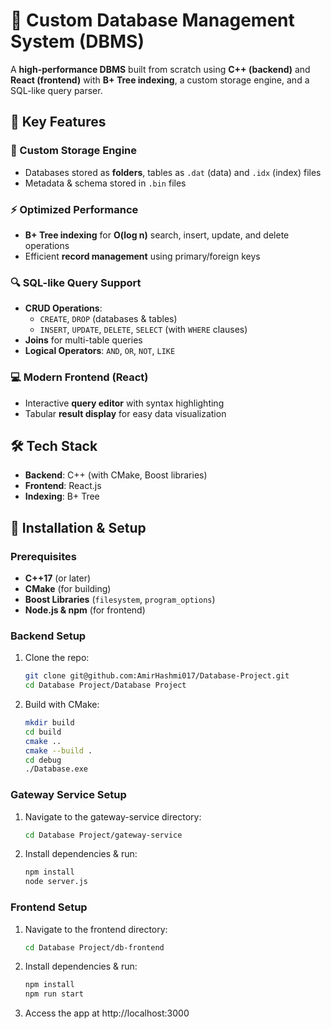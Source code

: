 # 🚀 Custom Database Management System (DBMS)

A **high-performance DBMS** built from scratch using **C++ (backend)** and **React (frontend)** with **B+ Tree indexing**, a custom storage engine, and a SQL-like query parser.

## 🌟 Key Features

### 📂 Custom Storage Engine
- Databases stored as **folders**, tables as `.dat` (data) and `.idx` (index) files
- Metadata & schema stored in `.bin` files

### ⚡ Optimized Performance
- **B+ Tree indexing** for **O(log n)** search, insert, update, and delete operations
- Efficient **record management** using primary/foreign keys

### 🔍 SQL-like Query Support
- **CRUD Operations**:
  - `CREATE`, `DROP` (databases & tables)
  - `INSERT`, `UPDATE`, `DELETE`, `SELECT` (with `WHERE` clauses)
- **Joins** for multi-table queries
- **Logical Operators**: `AND`, `OR`, `NOT`, `LIKE`

### 💻 Modern Frontend (React)
- Interactive **query editor** with syntax highlighting
- Tabular **result display** for easy data visualization

## 🛠️ Tech Stack
- **Backend**: C++ (with CMake, Boost libraries)
- **Frontend**: React.js
- **Indexing**: B+ Tree

## 🚀 Installation & Setup

### Prerequisites
- **C++17** (or later)
- **CMake** (for building)
- **Boost Libraries** (`filesystem`, `program_options`)
- **Node.js & npm** (for frontend)

### Backend Setup
1. Clone the repo:
   ```bash
   git clone git@github.com:AmirHashmi017/Database-Project.git
   cd Database Project/Database Project
2. Build with CMake:
   ```bash
   mkdir build
   cd build
   cmake ..
   cmake --build .
   cd debug
   ./Database.exe

### Gateway Service Setup
1. Navigate to the gateway-service directory:
   ```bash
   cd Database Project/gateway-service
2. Install dependencies & run:
   ```bash
   npm install
   node server.js

### Frontend Setup
1. Navigate to the frontend directory:
   ```bash
   cd Database Project/db-frontend
2. Install dependencies & run:
   ```bash
   npm install
   npm run start
3. Access the app at http://localhost:3000


